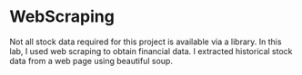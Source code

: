 # WebScraping
Not all stock data required for this project is available via a library. In this lab, I used web scraping to obtain financial data. I extracted historical stock data from a web page using beautiful soup.
